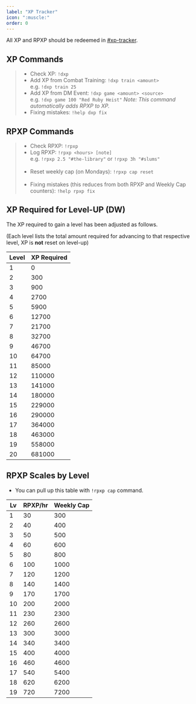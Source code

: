 ```yaml
---
label: "XP Tracker"
icon: ":muscle:"
order: 0
---
```

<style>
h1:before { 
  content: "💪 ";
}
</style>

All XP and RPXP should be redeemed in [#xp-tracker](https://discordapp.com/channels/512870694883950598/531014104098537481).

## XP Commands

> - Check XP: `!dxp`
> - Add XP from Combat Training: `!dxp train <amount>`<br>
> e.g. `!dxp train 25`
> - Add XP from DM Event: `!dxp game <amount> <source>`<br>
> e.g. `!dxp game 100 "Red Ruby Heist"`
> *Note: This command automatically adds RPXP to XP.*
> - Fixing mistakes: `!help dxp fix`

## RPXP Commands

> - Check RPXP: `!rpxp`
> - Log RPXP: `!rpxp <hours> [note]` <br>
> e.g. `!rpxp 2.5 "#the-library"` or `!rpxp 3h "#slums"`
> <br><br>
> - Reset weekly cap (on Mondays): `!rpxp cap reset`
> <br><br>
> - Fixing mistakes (this reduces from both RPXP and Weekly Cap counters): `!help rpxp fix`

## XP Required for Level-UP (DW)

The XP required to gain a level has been adjusted as follows.

(Each level lists the total amount required for advancing to that respective level, XP is **not** reset on level-up)

Level | XP Required
---   | ---
   1  | 0
   2  | 300
   3  | 900
   4  | 2700
   5  | 5900
   6  | 12700
   7  | 21700
   8  | 32700
   9  | 46700
  10  | 64700
  11  | 85000
  12  | 110000
  13  | 141000
  14  | 180000
  15  | 229000
  16  | 290000
  17  | 364000
  18  | 463000
  19  | 558000
  20  | 681000

## RPXP Scales by Level

- You can pull up this table with `!rpxp cap` command.

 Lv | RPXP/hr | Weekly Cap
----|---------|-----------
  1 |    30   |    300
  2 |    40   |    400
  3 |    50   |    500
  4 |    60   |    600
  5 |    80   |    800
  6 |   100   |   1000
  7 |   120   |   1200
  8 |   140   |   1400
  9 |   170   |   1700
 10 |   200   |   2000
 11 |   230   |   2300
 12 |   260   |   2600
 13 |   300   |   3000
 14 |   340   |   3400
 15 |   400   |   4000
 16 |   460   |   4600
 17 |   540   |   5400
 18 |   620   |   6200
 19 |   720   |   7200
